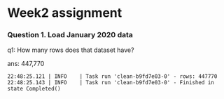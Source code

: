 # Week2 assignment

### Question 1. Load January 2020 data

q1: How many rows does that dataset have?

ans: 447,770

```
22:48:25.121 | INFO    | Task run 'clean-b9fd7e03-0' - rows: 447770
22:48:25.143 | INFO    | Task run 'clean-b9fd7e03-0' - Finished in state Completed()
```
